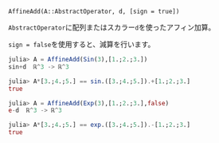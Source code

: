`AffineAdd(A::AbstractOperator, d, [sign = true])`

`AbstractOperator`に配列またはスカラー`d`を使ったアフィン加算。

`sign = false`を使用すると、減算を行います。

```julia
julia> A = AffineAdd(Sin(3),[1.;2.;3.])
sin+d  ℝ^3 -> ℝ^3

julia> A*[3.;4.;5.] == sin.([3.;4.;5.]).+[1.;2.;3.]
true

julia> A = AffineAdd(Exp(3),[1.;2.;3.],false)
e-d  ℝ^3 -> ℝ^3

julia> A*[3.;4.;5.] == exp.([3.;4.;5.]).-[1.;2.;3.]
true

```
